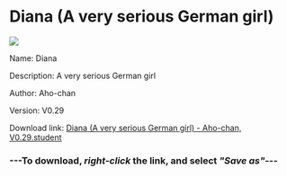 # Diana (A very serious German girl)

<img src = "https://raw.githubusercontent.com/Arbiter1223/Daigaku-Gurashi-Custom-Students/master/Students/Files/Diana%20(A%20very%20serious%20German%20girl).png">

Name: Diana

Description: A very serious German girl

Author: Aho-chan

Version: V0.29

Download link: <a href="https://raw.githubusercontent.com/Arbiter1223/Daigaku-Gurashi-Custom-Students/master/Students/Files/Diana%20(A%20very%20serious%20German%20girl)%20-%20Aho-chan%2C%20V0.29.student">Diana (A very serious German girl) - Aho-chan, V0.29.student</a>

### ---**To download, _right-click_ the link, and select _"Save as"_**---
